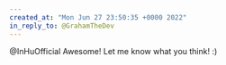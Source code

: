 ```yaml
---
created_at: "Mon Jun 27 23:50:35 +0000 2022"
in_reply_to: @GrahamTheDev
---
```


@InHuOfficial Awesome! Let me know what you think! :)